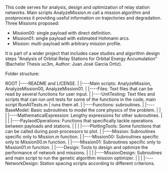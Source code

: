 This code serves for analysis, design and optimization of relay station networks. Main scripts AnalyzeMission.m call a mission algorithm and postprocess it providing useful information on trajectories and degradation. Three Missions proposed:

- Mission00: single payload with direct definition.
- Mission01: single payload with estimated Hohmann arcs.
- Mission: multi-payload with arbitrary mission profile.


It is part of a wider project that includes case studies and algorithm design steps "Analysis of Orbital Relay Stations for Orbital Energy Accumulation" (Bachelor Thesis uc3m, Author: Juan José García Ortiz).

Folder structure:

ROOT
|----README and LICENSE.
|
|----Main scripts: AnalyzeMission, AnalyzeMission00, AnalyzeMission01.
|
|----Files: Text files that can be read by several functions for user input.
|
|----UnitTesting: Text files and scripts that can run unit tests for some of the functions in the code, main script RunAllTests.m | runs them all.
|
|----Functions: subroutines.
	|
	|----BaseModel: Basic subroutines to model the core physics of the problem.
	|	|
	|	|----MathematicalExpression: Lengthy expressions for other subroutines.
	|	|
	|	|----PaylaodOperations: Functions that specifically tackle operations between payloads and stations.
	|	|
	|	|----PlottingTools: Some functions that can be called during post-processors to plot.
	|
	|----Mission: Subroutines specific only to Mission.m function.
	|
	|----Mission00: Subroutines specific only to Mission00.m function.
	|
	|----Mission01: Subroutines specific only to Mission01.m function.
	|
	|----Design: Tools to design and optimize the performance of network and missions.
	|	|
	|	|----MissionDesign: Subroutines and main script to run the genetic algorithm mission optimizer.
	|	|
	|	|----NetworkDesign: Station spacing scripts according to different criterions.
